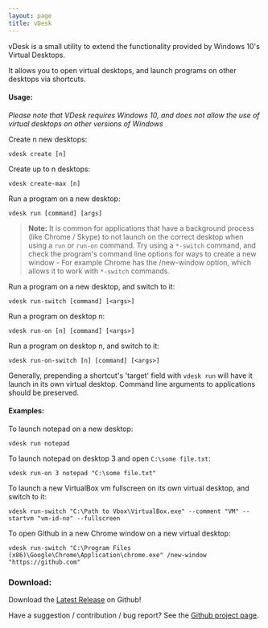 ```yaml
---
layout: page
title: vDesk
---
```


vDesk is a small utility to extend the functionality provided by Windows 10's Virtual Desktops. 

It allows you to open virtual desktops, and launch programs on other desktops via shortcuts.

#### Usage:

*Please note that VDesk requires Windows 10, and does not allow the use of virtual desktops on other versions of Windows*

Create n new desktops:

`vdesk create [n]`

Create up to n desktops:

`vdesk create-max [n]`

Run a program on a new desktop:

`vdesk run [command] [args]`

> **Note:** It is common for applications that have a background process (like Chrome / Skype) to not launch on the correct desktop when using a `run` or `run-on` command. Try using a `*-switch` command, and check the program's command line options for ways to create a new window - For example Chrome has the /new-window option, which allows it to work with `*-switch` commands.

Run a program on a new desktop, and switch to it:

`vdesk run-switch [command] [<args>]`

Run a program on desktop n:

`vdesk run-on [n] [command] [<args>]`

Run a program on desktop n, and switch to it:

`vdesk run-on-switch [n] [command] [<args>]`

Generally, prepending a shortcut's 'target' field with `vdesk run` will have it launch in its own virtual desktop. Command line arguments to applications should be preserved.

#### Examples:
To launch notepad on a new desktop:

`vdesk run notepad`

To launch notepad on desktop 3 and open `C:\some file.txt`:

`vdesk run-on 3 notepad "C:\some file.txt"`

To launch a new VirtualBox vm fullscreen on its own virtual desktop, and switch to it:

`vdesk run-switch "C:\Path to Vbox\VirtualBox.exe" --comment "VM" --startvm "vm-id-no" --fullscreen`

To open Github in a new Chrome window on a new virtual desktop:

`vdesk run-switch "C:\Program Files (x86)\Google\Chrome\Application\chrome.exe" /new-window "https://github.com"`

### Download:

Download the [Latest Release](https://github.com/eksime/VDesk/releases/latest) on Github!

Have a suggestion / contribution / bug report? See the [Github project page](https://github.com/eksime/VDesk).